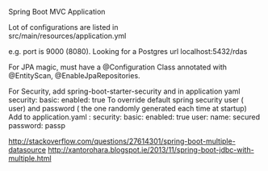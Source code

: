 Spring Boot MVC Application

Lot of configurations are listed in  
src/main/resources/application.yml

e.g. port is 9000 (8080).  Looking for a Postgres url localhost:5432/rdas

For JPA magic, must have a @Configuration Class annotated with @EntityScan, @EnableJpaRepositories.

For Security, add spring-boot-starter-security and in application yaml security:
                                                                         basic:
                                                                           enabled: true
To override default spring security user ( user) and password ( the one randomly generated each time at startup)  
Add to application.yaml : security:
                            basic:
                              enabled: true
                            user:
                              name: secured
                              password: passp

    
http://stackoverflow.com/questions/27614301/spring-boot-multiple-datasource
http://xantorohara.blogspot.ie/2013/11/spring-boot-jdbc-with-multiple.html
